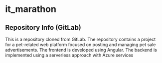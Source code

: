 # it_marathon
## Repository Info (GitLab)

This is a repository cloned from GitLab. The repository contains a project for a pet-related web platform focused on posting and managing pet sale advertisements. The frontend is developed using Angular. The backend is implemented using a serverless approach with Azure services
